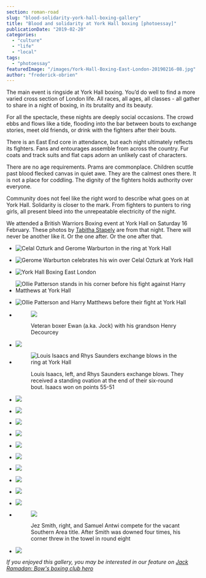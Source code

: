 ```yaml
---
section: roman-road
slug: "blood-solidarity-york-hall-boxing-gallery"
title: "Blood and solidarity at York Hall boxing [photoessay]"
publicationDate: "2019-02-20"
categories: 
  - "culture"
  - "life"
  - "local"
tags: 
  - "photoessay"
featuredImage: "/images/York-Hall-Boxing-East-London-20190216-08.jpg"
author: "frederick-obrien"
---
```


The main event is ringside at York Hall boxing. You’d do well to find a more varied cross section of London life. All races, all ages, all classes - all gather to share in a night of boxing, in its brutality and its beauty.

For all the spectacle, these nights are deeply social occasions. The crowd ebbs and flows like a tide, flooding into the bar between bouts to exchange stories, meet old friends, or drink with the fighters after their bouts.

There is an East End core in attendance, but each night ultimately reflects its fighters. Fans and entourages assemble from across the country. Fur coats and track suits and flat caps adorn an unlikely cast of characters.

There are no age requirements. Prams are commonplace. Children scuttle past blood flecked canvas in quiet awe. They are the calmest ones there. It is not a place for coddling. The dignity of the fighters holds authority over everyone.

Community does not feel like the right word to describe what goes on at York Hall. Solidarity is closer to the mark. From fighters to punters to ring girls, all present bleed into the unrepeatable electricity of the night.

We attended a British Warriors Boxing event at York Hall on Saturday 16 February. These photos by [Tabitha Stapely](https://www.instagram.com/tabithastapely/) are from that night. There will never be another like it. Or the one after. Or the one after that.

- ![Celal Ozturk and Gerome Warburton in the ring at York Hall](/images/York-Hall-Boxing-East-London-20190216-62-1024x683.jpg)
- ![Gerome Warburton celebrates his win over Celal Ozturk at York Hall](/images/York-Hall-Boxing-East-London-20190216-64-1024x683.jpg)
- ![York Hall Boxing East London](/images/York-Hall-Boxing-East-London-20190216-06-1-1024x683.jpg)
- ![Ollie Patterson stands in his corner before his fight against Harry Matthews at York Hall](/images/York-Hall-Boxing-East-London-20190216-08-1-1024x683.jpg)
- ![Ollie Patterson and Harry Matthews before their fight at York Hall](/images/York-Hall-Boxing-East-London-20190216-14-1024x683.jpg)
- <figure>
    
    ![](/images/York-Hall-Boxing-East-London-20190216-12-1-1024x683.jpg)
    
    <figcaption>
    
    Veteran boxer Ewan (a.ka. Jock) with his grandson Henry Decourcey
    
    </figcaption>
    
    </figure>
    
- ![](/images/York-Hall-Boxing-East-London-20190216-23-1024x683.jpg)
- <figure>
    
    ![Louis Isaacs and Rhys Saunders exchange blows in the ring at York Hall](/images/York-Hall-Boxing-East-London-20190216-75-1024x683.jpg)
    
    <figcaption>
    
    Louis Isaacs, left, and Rhys Saunders exchange blows. They received a standing ovation at the end of their six-round bout. Isaacs won on points 55-51
    
    </figcaption>
    
    </figure>
    
- ![](/images/York-Hall-Boxing-East-London-20190216-68-1024x683.jpg)
- ![](/images/York-Hall-Boxing-East-London-20190216-28-1024x683.jpg)
- ![](/images/York-Hall-Boxing-East-London-20190216-33-1024x683.jpg)
- ![](/images/York-Hall-Boxing-East-London-20190216-37-1024x683.jpg)
- ![](/images/York-Hall-Boxing-East-London-20190216-82-1024x683.jpg)
- ![](/images/York-Hall-Boxing-East-London-20190216-81-1024x683.jpg)
- ![](/images/York-Hall-Boxing-East-London-20190216-53-1024x683.jpg)
- ![](/images/York-Hall-Boxing-East-London-20190216-39-1024x683.jpg)
- ![](/images/York-Hall-Boxing-East-London-20190216-78-1024x683.jpg)
- ![](/images/York-Hall-Boxing-East-London-20190216-76-1024x683.jpg)
- <figure>
    
    ![](/images/York-Hall-Boxing-East-London-20190216-41-1024x683.jpg)
    
    <figcaption>
    
    Jez Smith, right, and Samuel Antwi compete for the vacant Southern Area title. After Smith was downed four times, his corner threw in the towel in round eight
    
    </figcaption>
    
    </figure>
    
- ![](/images/York-Hall-Boxing-East-London-20190216-42-1024x683.jpg)

_If you enjoyed this gallery, you may be interested in our feature on_ [_Jack Ramadan: Bow's boxing club hero_](https://romanroadlondon.com/jack-ramadan-bow-boxing-club-factory-east/)
